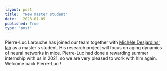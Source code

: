 ```yaml
---
layout: post
title:  "New master student"
date:   2023-01-09
published: True
type: "post"
---
```


Pierre-Luc Larouche has joined our team together with [Michèle Desjardins' lab](https://www.crchudequebec.ulaval.ca/en/research/researchers/michele-desjardins/) as a master's student. His research project will focus on aging dynamics of neural networks in mice. Pierre-Luc had done a rewarding summer internship with us in 2021, so we are very pleased to work with him again. Welcome back Pierre-Luc !
